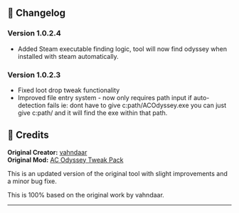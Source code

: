 
## 📝 Changelog

### Version 1.0.2.4
- Added Steam executable finding logic, tool will now find odyssey when installed with steam automatically.
  
### Version 1.0.2.3
- Fixed loot drop tweak functionality
- Improved file entry system - now only requires path input if auto-detection fails ie: dont have to give c:path/ACOdyssey.exe you can just give c:path/ and it will find the exe within that path.

## 🙏 Credits

**Original Creator:** [vahndaar](https://next.nexusmods.com/profile/vahndaar)  
**Original Mod:** [AC Odyssey Tweak Pack](https://www.nexusmods.com/assassinscreedodyssey/mods/12)

This is an updated version of the original tool with slight improvements and a minor bug fixe.

This is 100% based on the original work by vahndaar.

---

